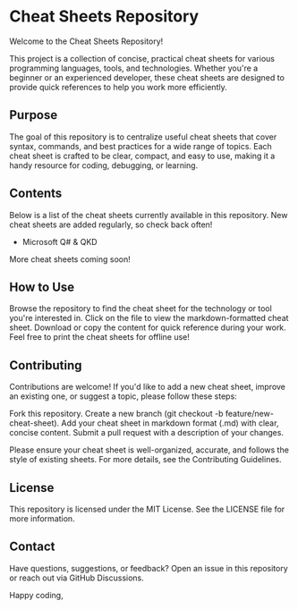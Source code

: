 # Cheat Sheets Repository
Welcome to the Cheat Sheets Repository! 

This project is a collection of concise, practical cheat sheets for various programming languages, tools, and technologies. Whether you're a beginner or an experienced developer, these cheat sheets are designed to provide quick references to help you work more efficiently.

## Purpose
The goal of this repository is to centralize useful cheat sheets that cover syntax, commands, and best practices for a wide range of topics. Each cheat sheet is crafted to be clear, compact, and easy to use, making it a handy resource for coding, debugging, or learning.

## Contents
Below is a list of the cheat sheets currently available in this repository. New cheat sheets are added regularly, so check back often!
- Microsoft Q# & QKD

More cheat sheets coming soon!

## How to Use

Browse the repository to find the cheat sheet for the technology or tool you're interested in.
Click on the file to view the markdown-formatted cheat sheet.
Download or copy the content for quick reference during your work.
Feel free to print the cheat sheets for offline use!

## Contributing
Contributions are welcome! If you'd like to add a new cheat sheet, improve an existing one, or suggest a topic, please follow these steps:

Fork this repository.
Create a new branch (git checkout -b feature/new-cheat-sheet).
Add your cheat sheet in markdown format (.md) with clear, concise content.
Submit a pull request with a description of your changes.

Please ensure your cheat sheet is well-organized, accurate, and follows the style of existing sheets. For more details, see the Contributing Guidelines.

## License
This repository is licensed under the MIT License. See the LICENSE file for more information.

## Contact
Have questions, suggestions, or feedback? Open an issue in this repository or reach out via GitHub Discussions.

Happy coding,
